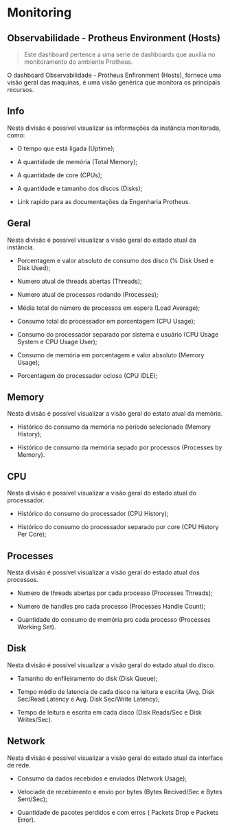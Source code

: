 # Monitoring

## Observabilidade - Protheus Environment (Hosts)

> Este dashboard pertence a uma serie de dashboards que auxilia no monitoramento do ambiente Protheus.

O dashboard Observabilidade - Protheus Enfironment (Hosts), fornece uma visão geral das maquinas, é uma visão genérica que monitora os principais recursos. 

## Info

Nesta divisão é possível visualizar as informações da instância monitorada, como:

- O tempo que está ligada (Uptime);

- A quantidade de memória (Total Memory);

- A quantidade de core (CPUs);

- A quantidade e tamanho dos discos (Disks);

- Link rapido para as documentações da Engenharia Protheus.

## Geral

Nesta divisão é possível visualizar a visão geral do estado atual da instância.

- Porcentagem e valor absoluto de consumo dos disco (% Disk Used e Disk Used);

- Numero atual de threads abertas (Threads);

- Numero atual de processos rodando (Processes);

- Média total do número de processos em espera (Load Average);

- Consumo total do processador em porcentagem (CPU Usage);

- Consumo do processador separado por sistema e usuário (CPU Usage System e CPU Usage User);

- Consumo de memória em porcentagem e valor absoluto (Memory Usage);

- Porcentagem do processador ocioso (CPU IDLE);

## Memory

Nesta divisão é possível visualizar a visão geral do estato atual da memória.

- Histórico do consumo da memória no período selecionado (Memory History);

- Histórico de consumo da memória sepado por processos (Processes by Memory).

## CPU

Nesta divisão é possível visualizar a visão geral do estado atual do processador.

- Histórico do consumo do processador (CPU History);

- Histórico do consumo do processador separado por core (CPU History Per Core);

## Processes

Nesta divisão é possível visualizar a visão geral do estado atual dos processos.

- Numero de threads abertas por cada processo (Processes Threads);

- Numero de handles pro cada processo (Processes Handle Count);

- Quantidade do consumo de memória pro cada processo (Processes Working Set). 

## Disk

Nesta divisão é possível visualizar a visão geral do estado atual do disco.

- Tamanho do enfileiramento do disk (Disk Queue);

- Tempo médio de latencia de cada disco na leitura e escrita (Avg. Disk Sec/Read Latency e Avg. Disk Sec/Write Latency);

- Tempo de leitura e escrita em cada disco (Disk Reads/Sec e Disk Writes/Sec).

## Network

Nesta divisão é possível visualizar a visão geral do estado atual da interface de rede.

- Consumo da dados recebidos e enviados (Network Usage);

- Velociade de recebimento e envio por bytes (Bytes Recived/Sec e Bytes Sent/Sec);

- Quantidade de pacotes perdidos e com erros ( Packets Drop e Packets Error).
